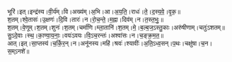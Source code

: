 

  
भूरि॑।इत्।इन्द्र॑स्य।वी॒र्य॑म्।वि।अख्य॑म्।अ॒भि।आ।अ॒य॒ति॒।राधः॑।ते॒।द॒स्य॒वे॒।वृ॒क॒॥  
श॒तम्।श्वे॒तासः॑।उ॒क्षणः॑।दि॒वि।तारः॑।न।रो॒च॒न्ते॒।म॒ह्ना।दिव॑म्।न।त॒स्त॒भुः॒॥  
श॒तम्।वे॒णूम्।श॒तम्।शुनः॑।श॒तम्।चर्मा॑णि।म्ला॒तानि॑।श॒तम्।मे॒।ब॒ल्ब॒ज॒ऽस्तु॒काः।अरु॑षीणाम्।चतुः॑ऽशतम्॥  
सु॒ऽदे॒वाः।स्थ॒।का॒ण्वा॒य॒नाः॒।वयः॑ऽवयः।वि॒ऽच॒रन्तः॑।अश्वा॑सः।न।च॒ङ्क्र॒म॒त॒॥  
आत्।इत्।सा॒प्तस्य॑।च॒र्कि॒र॒न्।न।अनू॑नस्य।महि॑।श्रवः॑।श्यावीः॑।अ॒ति॒ऽध्व॒सन्।प॒थः।चक्षु॑षा।च॒न।स॒म्ऽनशे॑॥  
